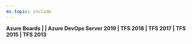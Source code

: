 ```yaml
---
ms.topic: include
---
```



**Azure Boards | | Azure DevOps Server 2019 | TFS 2018 | TFS 2017 | TFS 2015 | TFS 2013**
